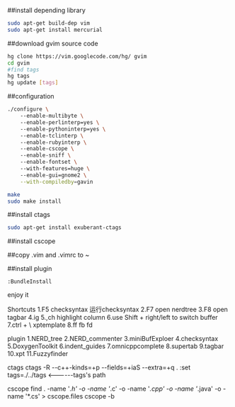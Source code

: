 ##install depending library

``` bash
sudo apt-get build-dep vim
sudo apt-get install mercurial
```

##download gvim source code

``` bash
hg clone https://vim.googlecode.com/hg/ gvim
cd gvim 
#find tags 
hg tags 
hg update [tags]
```

##configuration

``` bash
./configure \  
	--enable-multibyte \  
	--enable-perlinterp=yes \  
	--enable-pythoninterp=yes \  
	--enable-tclinterp \  
	--enable-rubyinterp \  
	--enable-cscope \  
	--enable-sniff \  
	--enable-fontset \  
	--with-features=huge \  
	--enable-gui=gnome2 \
	--with-compiledby=gavin

make
sudo make install
```
##install ctags

``` bash
sudo apt-get install exuberant-ctags
```

##install cscope

##copy .vim and .vimrc to ~

##install plugin
```
:BundleInstall
```

enjoy it

Shortcuts
1.F5 checksyntax 运行checksyntax 
2.F7 open nerdtree 
3.F8 open tagbar
4.<leader>ig 
5.,ch highlight column
6.use Shift + right/left to switch buffer
7.ctrl + \ xptemplate
8.<leader>ff <leader>fb <leader>fd

plugin
1.NERD_tree
2.NERD_commenter
3.miniBufExploer
4.checksyntax
5.DoxygenToolkit
6.indent_guides
7.omnicppcomplete
8.supertab
9.tagbar
10.xpt
11.Fuzzyfinder

ctags
ctags -R --c++-kinds=+p --fields=+iaS --extra=+q .
:set tags=./../tags  <------tags's path

cscope
find . -name '*.h' -o -name '*.c' -o -name '*.cpp' -o -name '*.java' -o -name '*.cs' > cscope.files
cscope -b

